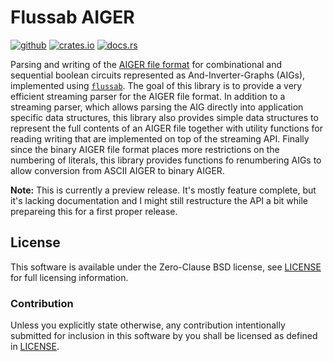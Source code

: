 # Flussab AIGER

[![github][github-badge]][github]
[![crates.io][crate-badge]][crate]
[![docs.rs][docs-badge]][docs]

Parsing and writing of the [AIGER file format][aiger] for combinational and
sequential boolean circuits represented as And-Inverter-Graphs (AIGs),
implemented using [`flussab`][flussab]. The goal of this library is to provide
a very efficient streaming parser for the AIGER file format. In addition to a
streaming parser, which allows parsing the AIG directly into application
specific data structures, this library also provides simple data structures to
represent the full contents of an AIGER file together with utility functions
for reading writing that are implemented on top of the streaming API. Finally
since the binary AIGER file format places more restrictions on the numbering of
literals, this library provides functions fo renumbering AIGs to allow
conversion from ASCII AIGER to binary AIGER.

**Note:** This is currently a preview release. It's mostly feature complete,
but it's lacking documentation and I might still restructure the API a bit
while prepareing this for a first proper release.

[aiger]:https://fmv.jku.at/aiger/
[flussab]:https://crates.io/crates/flussab

## License

This software is available under the Zero-Clause BSD license, see
[LICENSE](LICENSE) for full licensing information.

### Contribution

Unless you explicitly state otherwise, any contribution intentionally submitted
for inclusion in this software by you shall be licensed as defined in
[LICENSE](LICENSE).

[github]:https://github.com/jix/flussab
[crate]:https://crates.io/crates/flussab-cnf
[docs]:https://docs.rs/flussab-cnf/*/flussab_cnf

[github-badge]: https://img.shields.io/badge/github-jix/flussab-blueviolet?style=flat-square
[crate-badge]: https://img.shields.io/crates/v/flussab-aiger?style=flat-square
[docs-badge]: https://img.shields.io/badge/docs.rs-flussab_aiger-informational?style=flat-square

